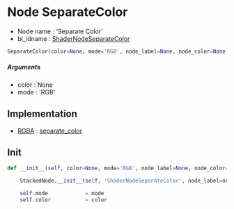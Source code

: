 # Node SeparateColor

- Node name : 'Separate Color'
- bl_idname : [ShaderNodeSeparateColor](https://docs.blender.org/api/current/bpy.types.ShaderNodeSeparateColor.html)


``` python
SeparateColor(color=None, mode='RGB', node_label=None, node_color=None)
```
##### Arguments

- color : None
- mode : 'RGB'

## Implementation

- [RGBA](/docs/Shader/RGBA.md) : [separate_color](/docs/Shader/RGBA.md#separate_color)

## Init

``` python
def __init__(self, color=None, mode='RGB', node_label=None, node_color=None):

    StackedNode.__init__(self, 'ShaderNodeSeparateColor', node_label=node_label, node_color=node_color)

    self.mode            = mode
    self.color           = color
```
